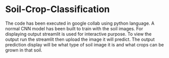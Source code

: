 # Soil-Crop-Classification

The code has been executed in google collab using python language. A normal CNN model has been built to train with the soil images. For displaying output streamlit is used for interactive purpose. To view the output run the streamlit then upload the image it will predict. The output prediction display will be what type of soil image it is and what crops can be grown in that soil.

